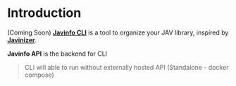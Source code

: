 # Introduction
<!-- 
JAVINFO-API is a backend for [JAVINFO-CLI](https://github.com/iamrony777/javinfo-cli) _(Coming Soon)_, a JAV scraper + NFO maker. -->


(Coming Soon) <a href="https://github.com/iamrony777/javinfo-cli" target="_blank">**Javinfo CLI**</a> is a tool to organize your JAV library, inspired by <a href="https://github.com/jvlflame/Javinizer" target="_blank">**Javinizer**</a>.

**Javinfo API** is the backend for CLI

> CLI will able to run without externally hosted API  (Standalone - docker compose)

